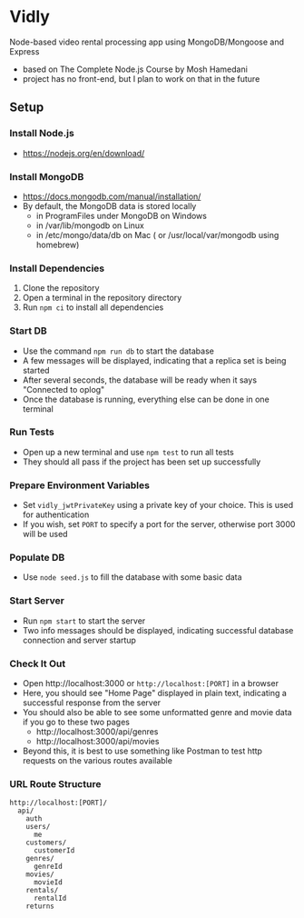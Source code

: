 # Vidly
Node-based video rental processing app using MongoDB/Mongoose and Express
 - based on The Complete Node.js Course by Mosh Hamedani
 - project has no front-end, but I plan to work on that in the future

## Setup
### Install Node.js
 - https://nodejs.org/en/download/

### Install MongoDB
 - https://docs.mongodb.com/manual/installation/
 - By default, the MongoDB data is stored locally
   - in ProgramFiles under MongoDB on Windows
   - in /var/lib/mongodb on Linux
   - in /etc/mongo/data/db on Mac ( or /usr/local/var/mongodb using homebrew)

### Install Dependencies
1. Clone the repository
2. Open a terminal in the repository directory
3. Run `npm ci` to install all dependencies

### Start DB
 - Use the command `npm run db` to start the database
 - A few messages will be displayed, indicating that a replica set is being started
 - After several seconds, the database will be ready when it says "Connected to oplog"
 - Once the database is running, everything else can be done in one terminal

### Run Tests
 - Open up a new terminal and use `npm test` to run all tests
 - They should all pass if the project has been set up successfully

### Prepare Environment Variables
 - Set `vidly_jwtPrivateKey` using a private key of your choice. This is used for authentication
 - If you wish, set `PORT` to specify a port for the server, otherwise port 3000 will be used

### Populate DB
 - Use `node seed.js` to fill the database with some basic data

### Start Server
 - Run `npm start` to start the server
 - Two info messages should be displayed, indicating successful database connection and server startup

### Check It Out
 - Open http://localhost:3000 or `http://localhost:[PORT]` in a browser
 - Here, you should see "Home Page" displayed in plain text, indicating a successful response from the server
 - You should also be able to see some unformatted genre and movie data if you go to these two pages
   - http://localhost:3000/api/genres
   - http://localhost:3000/api/movies
 - Beyond this, it is best to use something like Postman to test http requests on the various routes available
 
### URL Route Structure
    http://localhost:[PORT]/
      api/
        auth
        users/
          me
        customers/
          customerId
        genres/
          genreId
        movies/
          movieId
        rentals/
          rentalId
        returns
